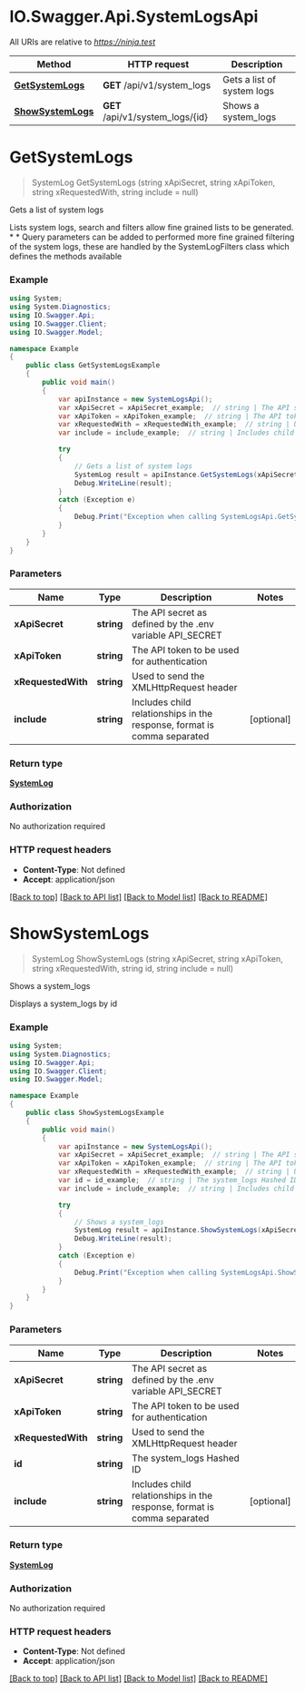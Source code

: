 # IO.Swagger.Api.SystemLogsApi

All URIs are relative to *https://ninja.test*

Method | HTTP request | Description
------------- | ------------- | -------------
[**GetSystemLogs**](SystemLogsApi.md#getsystemlogs) | **GET** /api/v1/system_logs | Gets a list of system logs
[**ShowSystemLogs**](SystemLogsApi.md#showsystemlogs) | **GET** /api/v1/system_logs/{id} | Shows a system_logs

<a name="getsystemlogs"></a>
# **GetSystemLogs**
> SystemLog GetSystemLogs (string xApiSecret, string xApiToken, string xRequestedWith, string include = null)

Gets a list of system logs

Lists system logs, search and filters allow fine grained lists to be generated.      *      *      Query parameters can be added to performed more fine grained filtering of the system logs, these are handled by the SystemLogFilters class which defines the methods available

### Example
```csharp
using System;
using System.Diagnostics;
using IO.Swagger.Api;
using IO.Swagger.Client;
using IO.Swagger.Model;

namespace Example
{
    public class GetSystemLogsExample
    {
        public void main()
        {
            var apiInstance = new SystemLogsApi();
            var xApiSecret = xApiSecret_example;  // string | The API secret as defined by the .env variable API_SECRET
            var xApiToken = xApiToken_example;  // string | The API token to be used for authentication
            var xRequestedWith = xRequestedWith_example;  // string | Used to send the XMLHttpRequest header
            var include = include_example;  // string | Includes child relationships in the response, format is comma separated (optional) 

            try
            {
                // Gets a list of system logs
                SystemLog result = apiInstance.GetSystemLogs(xApiSecret, xApiToken, xRequestedWith, include);
                Debug.WriteLine(result);
            }
            catch (Exception e)
            {
                Debug.Print("Exception when calling SystemLogsApi.GetSystemLogs: " + e.Message );
            }
        }
    }
}
```

### Parameters

Name | Type | Description  | Notes
------------- | ------------- | ------------- | -------------
 **xApiSecret** | **string**| The API secret as defined by the .env variable API_SECRET | 
 **xApiToken** | **string**| The API token to be used for authentication | 
 **xRequestedWith** | **string**| Used to send the XMLHttpRequest header | 
 **include** | **string**| Includes child relationships in the response, format is comma separated | [optional] 

### Return type

[**SystemLog**](SystemLog.md)

### Authorization

No authorization required

### HTTP request headers

 - **Content-Type**: Not defined
 - **Accept**: application/json

[[Back to top]](#) [[Back to API list]](../README.md#documentation-for-api-endpoints) [[Back to Model list]](../README.md#documentation-for-models) [[Back to README]](../README.md)
<a name="showsystemlogs"></a>
# **ShowSystemLogs**
> SystemLog ShowSystemLogs (string xApiSecret, string xApiToken, string xRequestedWith, string id, string include = null)

Shows a system_logs

Displays a system_logs by id

### Example
```csharp
using System;
using System.Diagnostics;
using IO.Swagger.Api;
using IO.Swagger.Client;
using IO.Swagger.Model;

namespace Example
{
    public class ShowSystemLogsExample
    {
        public void main()
        {
            var apiInstance = new SystemLogsApi();
            var xApiSecret = xApiSecret_example;  // string | The API secret as defined by the .env variable API_SECRET
            var xApiToken = xApiToken_example;  // string | The API token to be used for authentication
            var xRequestedWith = xRequestedWith_example;  // string | Used to send the XMLHttpRequest header
            var id = id_example;  // string | The system_logs Hashed ID
            var include = include_example;  // string | Includes child relationships in the response, format is comma separated (optional) 

            try
            {
                // Shows a system_logs
                SystemLog result = apiInstance.ShowSystemLogs(xApiSecret, xApiToken, xRequestedWith, id, include);
                Debug.WriteLine(result);
            }
            catch (Exception e)
            {
                Debug.Print("Exception when calling SystemLogsApi.ShowSystemLogs: " + e.Message );
            }
        }
    }
}
```

### Parameters

Name | Type | Description  | Notes
------------- | ------------- | ------------- | -------------
 **xApiSecret** | **string**| The API secret as defined by the .env variable API_SECRET | 
 **xApiToken** | **string**| The API token to be used for authentication | 
 **xRequestedWith** | **string**| Used to send the XMLHttpRequest header | 
 **id** | **string**| The system_logs Hashed ID | 
 **include** | **string**| Includes child relationships in the response, format is comma separated | [optional] 

### Return type

[**SystemLog**](SystemLog.md)

### Authorization

No authorization required

### HTTP request headers

 - **Content-Type**: Not defined
 - **Accept**: application/json

[[Back to top]](#) [[Back to API list]](../README.md#documentation-for-api-endpoints) [[Back to Model list]](../README.md#documentation-for-models) [[Back to README]](../README.md)

